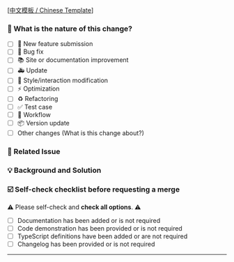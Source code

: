 <!--
Thank you for your pull request. Please review below requirements.
Bug fixes and new features should include tests and possibly benchmarks.
-->

[[中文模板 / Chinese Template](https://github.com/maptalks/mtk-playground/blob/main/.github/PULL_REQUEST_TEMPLATE.md?plain=1)]

### 🤔 What is the nature of this change?

- [ ] 🚀 New feature submission
- [ ] 🐛 Bug fix
- [ ] 📚 Site or documentation improvement
- [ ] 🚑 Update
- [ ] 🎨 Style/interaction modification
- [ ] ⚡️ Optimization
- [ ] ♻️ Refactoring
- [ ] ✅ Test case
- [ ] 🔨 Workflow
- [ ] 📦️ Version update
- [ ] Other changes (What is this change about?)

### 🔗 Related Issue

<!--
1. Describe the source of the related requirement, such as a link to the issue discussion.
2. For example, close #xxxx, fixed #xxxx
-->

### 💡 Background and Solution

<!--
1. The specific problem to be solved.
2. List the final API implementation and usage.
-->

### ☑️ Self-check checklist before requesting a merge

⚠️ Please self-check and **check all options**. ⚠️

- [ ] Documentation has been added or is not required
- [ ] Code demonstration has been provided or is not required
- [ ] TypeScript definitions have been added or are not required
- [ ] Changelog has been provided or is not required

---
